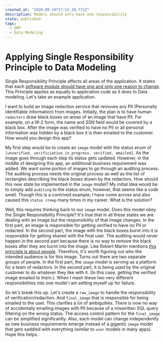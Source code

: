 ```yaml
---
created_at: "2020-09-19T17:52:38.771Z"
description: Models should only have one responsibility
state: published
tags:
  - SRP
  - Data Modeling
---
```



# Applying Single Responsibility Principle to Data Modeling

Single Responsibility Principle affects all areas of the application. It states that each [software module should have one and only one reason to change](https://blog.cleancoder.com/uncle-bob/2014/05/08/SingleReponsibilityPrinciple.html). This Principle applies as equally to application code as it does to Data modeling. Let's take an example application.

I want to build an image redaction service that removes any PII (Personally identifiable information) from images. Initially, the plan is to have human `redactors` draw black boxes on areas of an image that have PII. For example, on a W-2 form, the name and SSN field would be covered by a black box. After the image was verified to have no PII or all personal information was hidden by a black box it is then emailed to the customer. How would you design this app?

My first step would be to create an `image` model with the status enum of `[unverified, verificiation_in_progress, verified, emailed]`. As the image goes through each step its status gets updated. However, in the middle of designing this app, an additional business requirement was added. We want some portion of images to go through an auditing process. The auditing process needs the original process as well as the list of rectangles describing the black boxes drawn by the redactors. How should this new state be implemented in the `image` model? My initial idea would be to simply add `auditing` to the status enum, however, that seems like a code smell. Though this is a contrived example; I have come across and also caused this `status creep` many times in my career. What is the solution?

Well, this requires thinking back to our `image` model. Does this model obey the Single Responsibility Principle? It's true that in all these states we are dealing with an image but the responsibility of that image changes. In the first part, an image is responsible for getting verified to have no PII or redacted. In the second part, the image with the black boxes burnt into it is responsible for getting shared with the final user. The auditing would never happen in the second part because there is no way to remove the black boxes after they are burnt into the image. Like Robert Martin mentions [this principle is about people](https://blog.cleancoder.com/uncle-bob/2014/05/08/SingleReponsibilityPrinciple.html). Therefore, it's worth figuring out who the intended audience is for this image. Turns out there are two separate groups of people. In the first part, the `image` model is serving as a platform for a team of redactors. In the second part, it is being used by the original customer to do whatever they like with it. (In this case, getting the verified image emailed to them.). When I mash these two very different responsibilities into one model I am setting myself up for failure.

So let's break this up. Let's create a `raw_image` to handle the responsibility of verification/redaction. And `final_image` that is responsible for being emailed to the user. This clarifies a lot of ambiguities. There is now no way of accidentally emailing images with PII because of a miswritten SQL query filtering on the wrong status. The access control pattern for the `final_image` can be simplified significantly. Also, each model can change independently as new business requirements emerge instead of a gigantic `image` model that gets saddled with everything (similar to `user` models in many apps). Hope this helps.